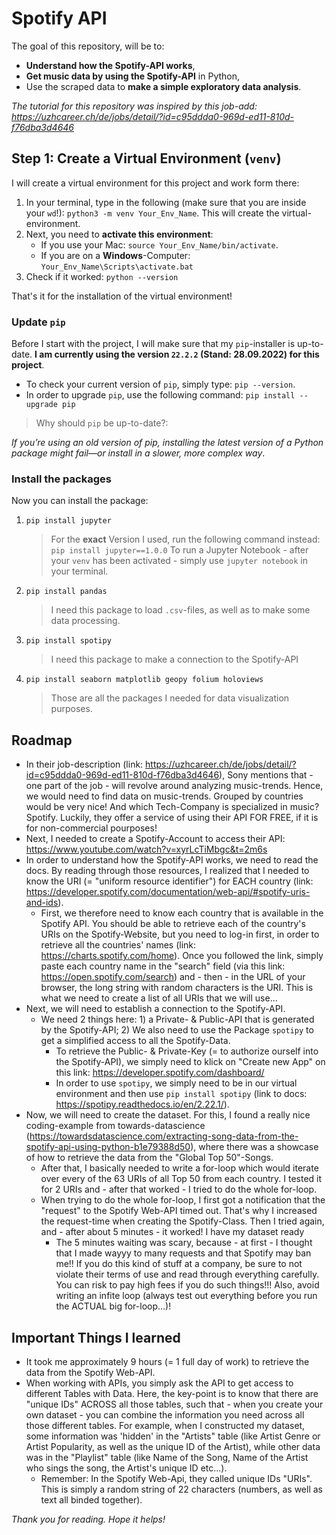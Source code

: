 # Spotify API

The goal of this repository, will be to:

- **Understand how the Spotify-API works**,
- **Get music data by using the Spotify-API** in Python,
- Use the scraped data to **make a simple exploratory data analysis**.

_The tutorial for this repository was inspired by this job-add: https://uzhcareer.ch/de/jobs/detail/?id=c95ddda0-969d-ed11-810d-f76dba3d4646_

## Step 1: Create a Virtual Environment (`venv`)

I will create a virtual environment for this project and work form there:

1) In your terminal, type in the following (make sure that you are inside your `wd`!): `python3 -m venv Your_Env_Name`. This will create the virtual-environment.
2) Next, you need to **activate this environment**: 
    - If you use your Mac: `source Your_Env_Name/bin/activate`.
    - If you are on a **Windows**-Computer: `Your_Env_Name\Scripts\activate.bat`
3) Check if it worked: `python --version`

That's it for the installation of the virtual environment!

### Update `pip`

Before I start with the project, I will make sure that my `pip`-installer is up-to-date. **I am currently using the version `22.2.2` (Stand: 28.09.2022) for this project**.

- To check your current version of `pip`, simply type: `pip --version`.
- In order to upgrade `pip`, use the following command: `pip install --upgrade pip`

> Why should `pip` be up-to-date?: 

*If you’re using an old version of pip, installing the latest version of a Python package might fail—or install in a slower, more complex way*. 

### Install the packages

Now you can install the package:

1) `pip install jupyter`
    > For the **exact** Version I used, run the following command instead: `pip install jupyter==1.0.0`
    > To run a Jupyter Notebook - after your `venv` has been activated - simply use `jupyter notebook` in your terminal.
2) `pip install pandas`
    > I need this package to load `.csv`-files, as well as to make some data processing.
3) `pip install spotipy`
    > I need this package to make a connection to the Spotify-API
4) `pip install seaborn matplotlib geopy folium holoviews`
    > Those are all the packages I needed for data visualization purposes. 


## Roadmap

- In their job-description (link: https://uzhcareer.ch/de/jobs/detail/?id=c95ddda0-969d-ed11-810d-f76dba3d4646), Sony mentions that - one part of the job - will revolve around analyzing music-trends. Hence, we would need to find data on music-trends. Grouped by countries would be very nice! And which Tech-Company is specialized in music? Spotify. Luckily, they offer a service of using their API FOR FREE, if it is for non-commercial pourposes! 
- Next, I needed to create a Spotify-Account to access their API: https://www.youtube.com/watch?v=xyrLcTiMbgc&t=2m6s
- In order to understand how the Spotify-API works, we need to read the docs. By reading through those resources, I realized that I needed to know the URI (= "uniform resource identifier") for EACH country (link: https://developer.spotify.com/documentation/web-api/#spotify-uris-and-ids).
    - First, we therefore need to know each country that is available in the Spotify API. You should be able to retrieve each of the country's URIs on the Spotify-Website, but you need to log-in first, in order to retrieve all the countries' names (link: https://charts.spotify.com/home). Once you followed the link, simply paste each country name in the "search" field (via this link: https://open.spotify.com/search) and - then - in the URL of your browser, the long string with random characters is the URI. This is what we need to create a list of all URIs that we will use...
- Next, we will need to establish a connection to the Spotify-API. 
    - We need 2 things here: 1) a Private- & Public-API that is generated by the Spotify-API; 2) We also need to use the Package `spotipy` to get a simplified access to all the Spotify-Data.
        - To retrieve the Public- & Private-Key (= to authorize ourself into the Spotify-API), we simply need to klick on "Create new App" on this link: https://developer.spotify.com/dashboard/
        - In order to use `spotipy`, we simply need to be in our virtual environment and then use `pip install spotipy` (link to docs: https://spotipy.readthedocs.io/en/2.22.1/).
- Now, we will need to create the dataset. For this, I found a really nice coding-example from towards-datascience (https://towardsdatascience.com/extracting-song-data-from-the-spotify-api-using-python-b1e79388d50), where there was a showcase of how to retrieve the data from the "Global Top 50"-Songs. 
    - After that, I basically needed to write a for-loop which would iterate over every of the 63 URIs of all Top 50 from each country. I tested it for 2 URIs and - after that worked - I tried to do the whole for-loop. 
    - When trying to do the whole for-loop, I first got a notification that the "request" to the Spotify Web-API timed out. That's why I increased the request-time when creating the Spotify-Class. Then I tried again, and - after about 5 minutes - it worked! I have my dataset ready
        - The 5 minutes waiting was scary, because - at first - I thought that I made wayyy to many requests and that Spotify may ban me!! If you do this kind of stuff at a company, be sure to not violate their terms of use and read through everything carefully. You can risk to pay high fees if you do such things!!! Also, avoid writing an infite loop (always test out everything before you run the ACTUAL big for-loop...)!

## Important Things I learned

- It took me approximately 9 hours (= 1 full day of work) to retrieve the data from the Spotify Web-API.
- When working with APIs, you simply ask the API to get access to different Tables with Data. Here, the key-point is to know that there are "unique IDs" ACROSS all those tables, such that - when you create your own dataset - you can combine the information you need across all those different tables. For example, when I constructed my dataset, some information was 'hidden' in the "Artists" table (like Artist Genre or Artist Popularity, as well as the unique ID of the Artist), while other data was in the "Playlist" table (like Name of the Song, Name of the Artist who sings the song, the Artist's unique ID etc...).
    - Remember: In the Spotify Web-Api, they called unique IDs "URIs". This is simply a random string of 22 characters (numbers, as well as text all binded together).

_Thank you for reading. Hope it helps!_
